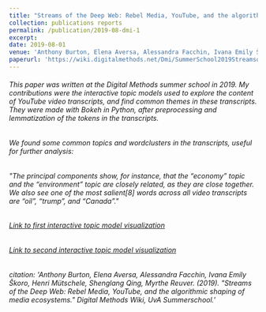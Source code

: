 ```yaml
---
title: "Streams of the Deep Web: Rebel Media, YouTube, and the algorithmic shaping of media ecosystems"
collection: publications reports
permalink: /publication/2019-08-dmi-1
excerpt: 
date: 2019-08-01
venue: 'Anthony Burton, Elena Aversa, Alessandra Facchin, Ivana Emily Škoro, Henri Mütschele, Shenglang Qing, Myrthe Reuver. (2019). &quot;Streams of the Deep Web: Rebel Media, YouTube, and the algorithmic shaping of media ecosystems.&quot; <i>Digital Methods Wiki, UvA Summerschool</i>'
paperurl: 'https://wiki.digitalmethods.net/Dmi/SummerSchool2019StreamsoftheDeepWeb'
---
```

###### This paper was written at the Digital Methods summer school in 2019. My contributions were the interactive topic models used to explore the content of YouTube video transcripts, and find common themes in these transcripts. They were made with Bokeh in Python, after preprocessing and lemmatization of the tokens in the transcripts.

###### We found some common topics and wordclusters in the transcripts, useful for further analysis:

###### "The principal components show, for instance, that the “economy” topic and the “environment” topic are closely related, as they are close together. We also see one of the most salient[8] words across all video transcripts are “oil”, “trump”, and “Canada”."

###### [Link to first interactive topic model visualization](https://anthbrtn.com/streamsDeepWeb/ttopics/index.html)
###### [Link to second interactive topic model visualization](https://anthbrtn.com/streamsDeepWeb/ctopics/index.html)

###### citation: 'Anthony Burton, Elena Aversa, Alessandra Facchin, Ivana Emily Škoro, Henri Mütschele, Shenglang Qing, Myrthe Reuver. (2019). &quot;Streams of the Deep Web: Rebel Media, YouTube, and the algorithmic shaping of media ecosystems.&quot; <i>Digital Methods Wiki, UvA Summerschool</i>.'

